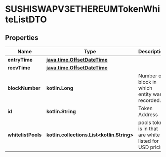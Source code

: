 
# SUSHISWAPV3ETHEREUMTokenWhiteListDTO

## Properties
Name | Type | Description | Notes
------------ | ------------- | ------------- | -------------
**entryTime** | [**java.time.OffsetDateTime**](java.time.OffsetDateTime.md) |  |  [optional]
**recvTime** | [**java.time.OffsetDateTime**](java.time.OffsetDateTime.md) |  |  [optional]
**blockNumber** | **kotlin.Long** | Number of block in which entity was recorded. |  [optional]
**id** | **kotlin.String** | Token Address |  [optional]
**whitelistPools** | **kotlin.collections.List&lt;kotlin.String&gt;** | pools token is in that are white listed for USD pricing |  [optional]



